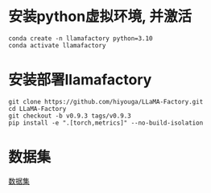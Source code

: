 # 安装python虚拟环境, 并激活
```
conda create -n llamafactory python=3.10
conda activate llamafactory
```
# 安装部署llamafactory
```
git clone https://github.com/hiyouga/LLaMA-Factory.git
cd LLaMA-Factory
git checkout -b v0.9.3 tags/v0.9.3
pip install -e ".[torch,metrics]" --no-build-isolation
```


# 数据集
[数据集](https://huggingface.co/datasets/ShengbinYue/DISC-Law-SFT)

